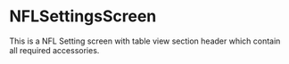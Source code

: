 NFLSettingsScreen
=================
This is a NFL Setting screen with table view section header which contain all required accessories.
